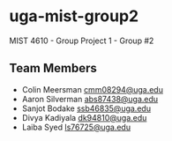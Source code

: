# uga-mist-group2
MIST 4610 - Group Project 1 - Group #2

## Team Members
- Colin Meersman cmm08294@uga.edu
- Aaron Silverman abs87438@uga.edu
- Sanjot Bodake ssb46835@uga.edu
- Divya	Kadiyala dk94810@uga.edu
- Laiba	Syed ls76725@uga.edu
